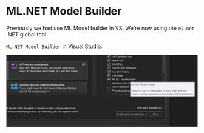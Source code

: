 # ML.NET Model Builder

Previously we had use ML Model builder in VS. We're now using the `ml.net` .NET global tool.

`ML.NET Model Builder` in Visual Studio:

![Visual Studio Installer](docs/vsinstaller.png)
